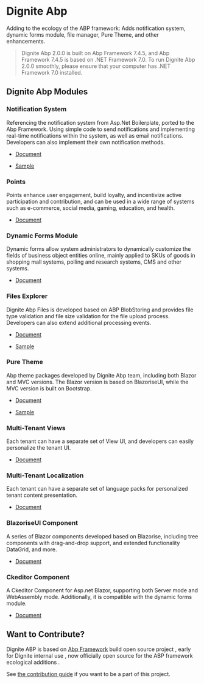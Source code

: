 # Dignite Abp

Adding to the ecology of the ABP framework: Adds notification system, dynamic forms module, file manager, Pure Theme, and other enhancements.

> Dignite Abp 2.0.0 is built on Abp Framework 7.4.5, and Abp Framework 7.4.5 is based on .NET Framework 7.0. To run Dignite Abp 2.0.0 smoothly, please ensure that your computer has .NET Framework 7.0 installed.

## Dignite Abp Modules

### Notification System

Referencing the notification system from Asp.Net Boilerplate, ported to the Abp Framework. Using simple code to send notifications and implementing real-time notifications within the system, as well as email notifications. Developers can also implement their own notification methods.

- [Document](Notifications.md)

- [Sample](https://github.com/dignite-projects/dignite-abp/tree/main/samples/NotificationCenterSample)

### Points

Points enhance user engagement, build loyalty, and incentivize active participation and contribution, and can be used in a wide range of systems such as e-commerce, social media, gaming, education, and health.

- [Document](Points.md)

### Dynamic Forms Module

Dynamic forms allow system administrators to dynamically customize the fields of business object entities online, mainly applied to SKUs of goods in shopping mall systems, polling and research systems, CMS and other systems.

- [Document](Dynamic-Forms.md)

### Files Explorer

Dignite Abp Files is developed based on ABP BlobStoring and provides file type validation and file size validation for the file upload process. Developers can also extend additional processing events.

- [Document](File-Explorer.md)

- [Sample](https://github.com/dignite-projects/dignite-abp/tree/main/samples/FileExplorerSample)

### Pure Theme

Abp theme packages developed by Dignite Abp team, including both Blazor and MVC versions. The Blazor version is based on BlazoriseUI, while the MVC version is built on Bootstrap.

- [Document](Pure-Theme.md)

- [Sample](https://github.com/dignite-projects/dignite-abp/tree/main/modules/pure-theme)

### Multi-Tenant Views

Each tenant can have a separate set of View UI, and developers can easily personalize the tenant UI.

- [Document](Views-MultiTenancy.md)

### Multi-Tenant Localization

Each tenant can have a separate set of language packs for personalized tenant content presentation.

- [Document](Localization-MultiTenancy.md)

### BlazoriseUI Component

A series of Blazor components developed based on Blazorise, including tree components with drag-and-drop support, and extended functionality DataGrid, and more.

- [Document](BlazoriseUI-Component.md)

### Ckeditor Component

A Ckeditor Component for Asp.net Blazor, supporting both Server mode and WebAssembly mode. Additionally, it is compatible with the dynamic forms module.

- [Document](Blazor-Ckeditor-Component.md)

## Want to Contribute?

Dignite ABP is based on [Abp Framework](https://github.com/abpframework) build open source project , early for Dignite internal use , now officially open source for the ABP framework ecological additions .

See [the contribution guide](Contribution/Index.md) if you want to be a part of this project.
